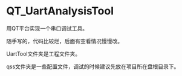 # QT_UartAnalysisTool

用QT平台实现一个串口调试工具。

随手写的，代码比较烂，后面有空看情况慢慢改。

UartTool文件夹是工程文件夹。

qss文件夹是一些配置文件，调试的时候建议先放在项目所在盘根目录下。
